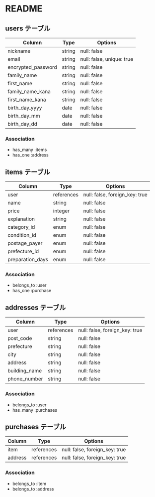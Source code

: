 # README

## users テーブル

| Column             | Type   | Options     |
| ------------------ | ------ | ----------- |
| nickname           | string | null: false |
| email              | string | null: false, unique: true |
| encrypted_password | string | null: false |
| family_name        | string | null: false |
| first_name         | string | null: false |
| family_name_kana   | string | null: false |
| first_name_kana    | string | null: false |
| birth_day_yyyy     | date   | null: false |
| birth_day_mm       | date   | null: false |
| birth_day_dd       | date   | null: false |

### Association

- has_many :items
- has_one :address


## items テーブル

| Column           | Type       | Options                        |
| -----------------| ---------- | ------------------------------ |
| user             | references | null: false, foreign_key: true |
| name             | string     | null: false                    |
| price            | integer    | null: false                    |
| explanation      | string     | null: false                    |
| category_id      | enum       | null: false                    |
| condition_id     | enum       | null: false                    |
| postage_payer    | enum       | null: false                    |
| prefecture_id    | enum       | null: false                    |
| preparation_days | enum       | null: false                    |

### Association

- belongs_to :user
- has_one :purchase

## addresses テーブル

| Column           | Type       | Options                        |
| -----------------| ---------- | ------------------------------ |
| user             | references | null: false, foreign_key: true |
| post_code        | string     | null: false                    |
| prefecture       | string     | null: false                    |
| city             | string     | null: false                    |
| address          | string     | null: false                    |
| building_name    | string     | null: false                    |
| phone_number     | string     | null: false                    |

### Association

- belongs_to :user
- has_many :purchases

## purchases テーブル

| Column           | Type       | Options                        |
| -----------------| ---------- | ------------------------------ |
| item             | references | null: false, foreign_key: true |
| address          | references | null: false, foreign_key: true |

### Association

- belongs_to :item
- belongs_to :address
